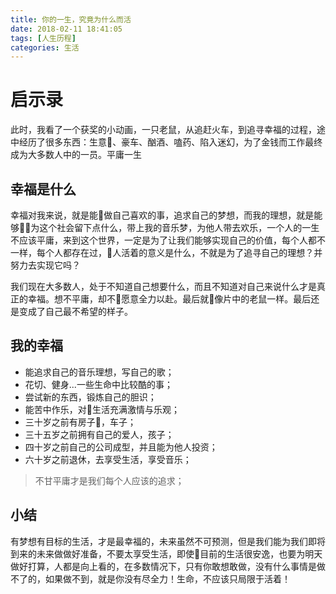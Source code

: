 ```yaml
---
title: 你的一生，究竟为什么而活
date: 2018-02-11 18:41:05
tags: [人生历程]
categories: 生活
---
```

# 启示录

此时，我看了一个获奖的小动画，一只老鼠，从追赶火车，到追寻幸福的过程，途中经历了很多东西：生意、豪车、酗酒、嗑药、陷入迷幻，为了金钱而工作最终成为大多数人中的一员。平庸一生

## 幸福是什么

幸福对我来说，就是能做自己喜欢的事，追求自己的梦想，而我的理想，就是能够为这个社会留下点什么，带上我的音乐梦，为他人带去欢乐，一个人的一生不应该平庸，来到这个世界，一定是为了让我们能够实现自己的价值，每个人都不一样，每个人都存在过，人活着的意义是什么，不就是为了追寻自己的理想？并努力去实现它吗？

我们现在大多数人，处于不知道自己想要什么，而且不知道对自己来说什么才是真正的幸福。想不平庸，却不愿意全力以赴。最后就像片中的老鼠一样。最后还是变成了自己最不希望的样子。

## 我的幸福

* 能追求自己的音乐理想，写自己的歌；
* 花切、健身...一些生命中比较酷的事；
* 尝试新的东西，锻炼自己的胆识；
* 能苦中作乐，对生活充满激情与乐观；
* 三十岁之前有房子，车子；
* 三十五岁之前拥有自己的爱人，孩子；
* 四十岁之前自己的公司成型，并且能为他人投资；
* 六十岁之前退休，去享受生活，享受音乐；
> 不甘平庸才是我们每个人应该的追求；

## 小结

有梦想有目标的生活，才是最幸福的，未来虽然不可预测，但是我们能为我们即将到来的未来做做好准备，不要太享受生活，即使目前的生活很安逸，也要为明天做好打算，人都是向上看的，在多数情况下，只有你敢想敢做，没有什么事情是做不了的，如果做不到，就是你没有尽全力！生命，不应该只局限于活着！